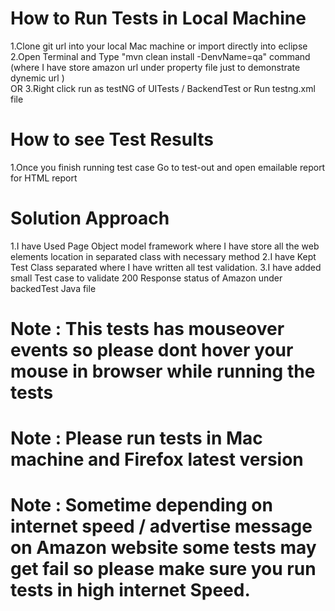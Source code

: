 # How to Run Tests in Local Machine
1.Clone git url into your local Mac machine or import directly into eclipse
2.Open Terminal and Type "mvn clean install -DenvName=qa" command (where I have store amazon url under property file just to demonstrate dynemic url )  
OR
3.Right click run as testNG of UITests / BackendTest or Run testng.xml file


# How to see Test Results
1.Once you finish running test case Go to test-out and open emailable report for HTML report

# Solution Approach
1.I have Used Page Object model framework where I have store all the web elements location in separated class with necessary method
2.I have Kept Test Class separated where I have written all test validation.
3.I have added small Test case to validate 200 Response status of Amazon under backedTest Java file

# Note : This tests has mouseover events so please dont hover your mouse in browser while running the tests
# Note : Please run tests in Mac machine and Firefox latest version
# Note : Sometime depending on internet speed / advertise message on Amazon website some tests may get fail so please make sure you run tests in high internet Speed.
